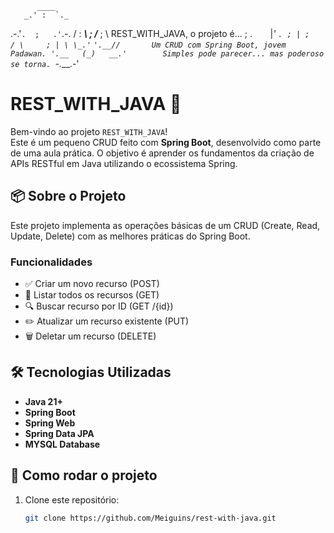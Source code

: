           ____
       _.' :  `._
   .-.'`.  ;   .'`.-.
  / : ___\ ;  /___ ; \       REST_WITH_JAVA, o projeto é...
  ; .`    `|_'    `. ;
  | ;     / \     ; |
  \ \_.'`     `'.__//       Um CRUD com Spring Boot, jovem Padawan.
   '.__   (_)   __.'        Simples pode parecer... mas poderoso se torna.
       `-.___.-'

# REST_WITH_JAVA 🚀

Bem-vindo ao projeto `REST_WITH_JAVA`!  
Este é um pequeno CRUD feito com **Spring Boot**, desenvolvido como parte de uma aula prática. O objetivo é aprender os fundamentos da criação de APIs RESTful em Java utilizando o ecossistema Spring.

## 📦 Sobre o Projeto

Este projeto implementa as operações básicas de um CRUD (Create, Read, Update, Delete) com as melhores práticas do Spring Boot.

### Funcionalidades

- ✅ Criar um novo recurso (POST)
- 📖 Listar todos os recursos (GET)
- 🔍 Buscar recurso por ID (GET /{id})
- ✏️ Atualizar um recurso existente (PUT)
- 🗑️ Deletar um recurso (DELETE)

## 🛠️ Tecnologias Utilizadas

- **Java 21+**
- **Spring Boot**
- **Spring Web**
- **Spring Data JPA**
- **MYSQL Database**

## 🚀 Como rodar o projeto

1. Clone este repositório:
   ```bash
   git clone https://github.com/Meiguins/rest-with-java.git
